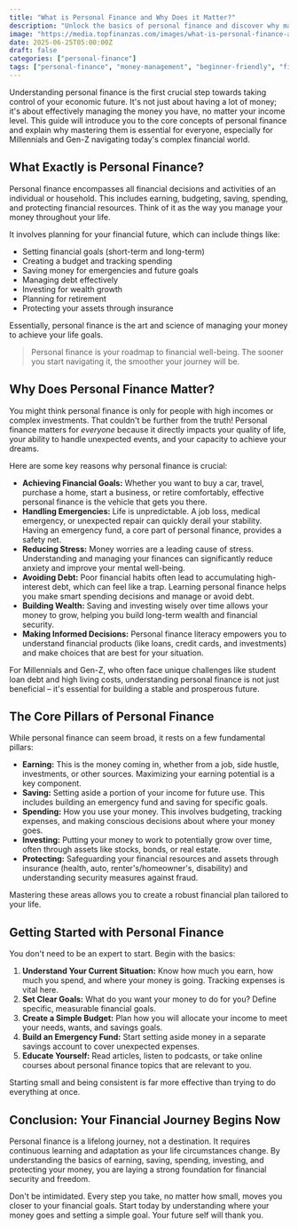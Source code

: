 ```yaml
---
title: "What is Personal Finance and Why Does it Matter?"
description: "Unlock the basics of personal finance and discover why managing your money effectively is crucial for building a secure future, no matter your income."
image: "https://media.topfinanzas.com/images/what-is-personal-finance-and-why-does-it-matter.webp"
date: 2025-06-25T05:00:00Z
draft: false
categories: ["personal-finance"]
tags: ["personal-finance", "money-management", "beginner-friendly", "financial-literacy", "financial-planning"]
---
```


Understanding personal finance is the first crucial step towards taking control of your economic future. It's not just about having a lot of money; it's about effectively managing the money you have, no matter your income level. This guide will introduce you to the core concepts of personal finance and explain why mastering them is essential for everyone, especially for Millennials and Gen-Z navigating today's complex financial world.

## What Exactly is Personal Finance?

Personal finance encompasses all financial decisions and activities of an individual or household. This includes earning, budgeting, saving, spending, and protecting financial resources. Think of it as the way you manage your money throughout your life.

It involves planning for your financial future, which can include things like:

* Setting financial goals (short-term and long-term)
* Creating a budget and tracking spending
* Saving money for emergencies and future goals
* Managing debt effectively
* Investing for wealth growth
* Planning for retirement
* Protecting your assets through insurance

Essentially, personal finance is the art and science of managing your money to achieve your life goals.

> Personal finance is your roadmap to financial well-being. The sooner you start navigating it, the smoother your journey will be.

## Why Does Personal Finance Matter?

You might think personal finance is only for people with high incomes or complex investments. That couldn't be further from the truth! Personal finance matters for *everyone* because it directly impacts your quality of life, your ability to handle unexpected events, and your capacity to achieve your dreams.

Here are some key reasons why personal finance is crucial:

* **Achieving Financial Goals:** Whether you want to buy a car, travel, purchase a home, start a business, or retire comfortably, effective personal finance is the vehicle that gets you there.
* **Handling Emergencies:** Life is unpredictable. A job loss, medical emergency, or unexpected repair can quickly derail your stability. Having an emergency fund, a core part of personal finance, provides a safety net.
* **Reducing Stress:** Money worries are a leading cause of stress. Understanding and managing your finances can significantly reduce anxiety and improve your mental well-being.
* **Avoiding Debt:** Poor financial habits often lead to accumulating high-interest debt, which can feel like a trap. Learning personal finance helps you make smart spending decisions and manage or avoid debt.
* **Building Wealth:** Saving and investing wisely over time allows your money to grow, helping you build long-term wealth and financial security.
* **Making Informed Decisions:** Personal finance literacy empowers you to understand financial products (like loans, credit cards, and investments) and make choices that are best for your situation.

For Millennials and Gen-Z, who often face unique challenges like student loan debt and high living costs, understanding personal finance is not just beneficial – it's essential for building a stable and prosperous future.

## The Core Pillars of Personal Finance

While personal finance can seem broad, it rests on a few fundamental pillars:

* **Earning:** This is the money coming in, whether from a job, side hustle, investments, or other sources. Maximizing your earning potential is a key component.
* **Saving:** Setting aside a portion of your income for future use. This includes building an emergency fund and saving for specific goals.
* **Spending:** How you use your money. This involves budgeting, tracking expenses, and making conscious decisions about where your money goes.
* **Investing:** Putting your money to work to potentially grow over time, often through assets like stocks, bonds, or real estate.
* **Protecting:** Safeguarding your financial resources and assets through insurance (health, auto, renter's/homeowner's, disability) and understanding security measures against fraud.

Mastering these areas allows you to create a robust financial plan tailored to your life.

## Getting Started with Personal Finance

You don't need to be an expert to start. Begin with the basics:

1. **Understand Your Current Situation:** Know how much you earn, how much you spend, and where your money is going. Tracking expenses is vital here.
2. **Set Clear Goals:** What do you want your money to do for you? Define specific, measurable financial goals.
3. **Create a Simple Budget:** Plan how you will allocate your income to meet your needs, wants, and savings goals.
4. **Build an Emergency Fund:** Start setting aside money in a separate savings account to cover unexpected expenses.
5. **Educate Yourself:** Read articles, listen to podcasts, or take online courses about personal finance topics that are relevant to you.

Starting small and being consistent is far more effective than trying to do everything at once.

## Conclusion: Your Financial Journey Begins Now

Personal finance is a lifelong journey, not a destination. It requires continuous learning and adaptation as your life circumstances change. By understanding the basics of earning, saving, spending, investing, and protecting your money, you are laying a strong foundation for financial security and freedom.

Don't be intimidated. Every step you take, no matter how small, moves you closer to your financial goals. Start today by understanding where your money goes and setting a simple goal. Your future self will thank you.
